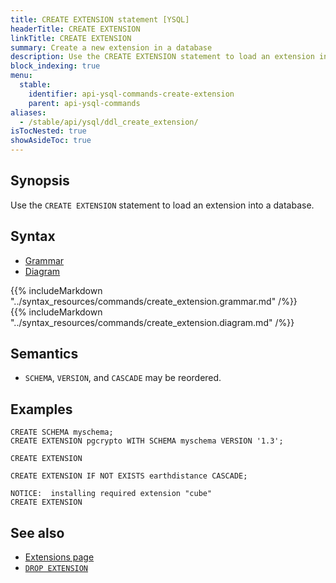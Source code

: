 ```yaml
---
title: CREATE EXTENSION statement [YSQL]
headerTitle: CREATE EXTENSION
linkTitle: CREATE EXTENSION
summary: Create a new extension in a database
description: Use the CREATE EXTENSION statement to load an extension into a database.
block_indexing: true
menu:
  stable:
    identifier: api-ysql-commands-create-extension
    parent: api-ysql-commands
aliases:
  - /stable/api/ysql/ddl_create_extension/
isTocNested: true
showAsideToc: true
---
```


## Synopsis

Use the `CREATE EXTENSION` statement to load an extension into a database.

## Syntax

<ul class="nav nav-tabs nav-tabs-yb">
  <li >
    <a href="#grammar" class="nav-link active" id="grammar-tab" data-toggle="tab" role="tab" aria-controls="grammar" aria-selected="true">
      <i class="fas fa-file-alt" aria-hidden="true"></i>
      Grammar
    </a>
  </li>
  <li>
    <a href="#diagram" class="nav-link" id="diagram-tab" data-toggle="tab" role="tab" aria-controls="diagram" aria-selected="false">
      <i class="fas fa-project-diagram" aria-hidden="true"></i>
      Diagram
    </a>
  </li>
</ul>

<div class="tab-content">
  <div id="grammar" class="tab-pane fade show active" role="tabpanel" aria-labelledby="grammar-tab">
    {{% includeMarkdown "../syntax_resources/commands/create_extension.grammar.md" /%}}
  </div>
  <div id="diagram" class="tab-pane fade" role="tabpanel" aria-labelledby="diagram-tab">
    {{% includeMarkdown "../syntax_resources/commands/create_extension.diagram.md" /%}}
  </div>
</div>

## Semantics

- `SCHEMA`, `VERSION`, and `CASCADE` may be reordered.

## Examples

```postgresql
CREATE SCHEMA myschema;
CREATE EXTENSION pgcrypto WITH SCHEMA myschema VERSION '1.3';
```

```
CREATE EXTENSION
```

```postgresql
CREATE EXTENSION IF NOT EXISTS earthdistance CASCADE;
```

```
NOTICE:  installing required extension "cube"
CREATE EXTENSION
```

## See also

- [Extensions page](../../extensions)
- [`DROP EXTENSION`](../ddl_drop_extension)
